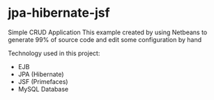 # jpa-hibernate-jsf

Simple CRUD Application
This example created by using Netbeans to generate 99% of source code and edit some configuration by hand

Technology used in this project:

- EJB
- JPA (Hibernate)
- JSF (Primefaces)
- MySQL Database